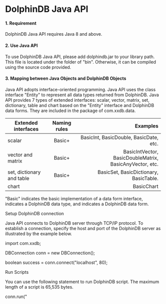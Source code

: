 # DolphinDB Java API

#### 1. Requirement

DolphinDB Java API requires Java 8 and above.

#### 2. Use Java API

To use DolphinDB Java API, please add dolphindb.jar to your library path. This file is located under the folder of "bin". Otherwise, it can be compiled using the source code provided.



#### 3. Mapping between Java Objects and DolphinDB Objects


Java API adopts interface-oriented programming. Java API uses the class interface "Entity" to represent all data types returned from DolphinDB. Java API provides 7 types of extended interfaces: scalar, vector, matrix, set, dictionary, table and chart based on the "Entity" interface and DolphinDB data forms. They are included in the package of com.xxdb.data.

| Extended interfaces| Naming rules| Examples|
| ------ |:------:| -----:|
| scalar      |Basic+<DataType> | BasicInt, BasicDouble, BasicDate, etc.|
| vector and matrix |Basic+<DataForm> | BasicIntVector, BasicDoubleMatrix, BasicAnyVector, etc.|
| set, dictionary and table |Basic+<DataForm>  |BasicSet, BasicDictionary, BasicTable. |
| chart | |BasicChart
       
      
"Basic" indicates the basic implementation of a data form interface, <DataType> indicates a DolphinDB data type, and <DataForm> indicates a DolphinDB data form.





Setup DolphinDB connection



Java API connects to DolphinDB server through TCP/IP protocol. To establish a connection, specify the host and port of the DolphinDB server as illustrated by the example below.



import com.xxdb;

       

DBConnection conn = new DBConnection();

boolean success = conn.connect("localhost", 80);





Run Scripts



You can use the following statement to run DolphinDB script. The maximum length of a script is 65,535 bytes.



conn.run("<SCRIPT>");



If the script contains a statement, it will return a data object. If the script contains multiple statements, it will return the last object that they generate. If the script contains errors or if network issues occur, it will throw an IOException.



Vector



In the example below, the DolphinDB script "rand(`IBM`MSFT`GOOG`BIDU, 10)" returns the Java object BasicStringVector. The method vector.rows() indicates the size of the vector. To access an element in a vector, use the method vector.getString(index).


public void testStringVector() throws IOException{

BasicStringVector vector = (BasicStringVector)conn.run("rand(`IBM`MSFT`GOOG`BIDU, 10)");

       int size = vector.rows();

       System.out.println("size: "+size);

       for(int i=0; i<size; ++i)

               System.out.println(vector.getString(i));

}



Similarly, you can work with a double vector or a tuple.



public void testDoubleVector() throws IOException{

       BasicDoubleVector vector = (BasicDoubleVector)conn.run("rand(10.0, 10)");

       int size = vector.rows();

       System.out.println("size: "+size);

       for(int i=0; i<size; ++i)

               System.out.println(vector.getDouble(i));

}





public void testAnyVector() throws IOException{

       BasicAnyVector result = (BasicAnyVector)conn.run("[1, 2, [1,3,5],[0.9, [0.8]]]");

       System.out.println(result.getString());

}





Set



public void testSet() throws IOException{

               BasicSet result = (BasicSet)conn.run("set(1+3*1..100)");

               System.out.println(result.getString());

}

       

Matrix



To access an element from an integer matrix, use getInt(row, col). To get the number of rows or columns, use functions rows() and columns() respectively.



public void testIntMatrix() throws IOException {

       BasicIntMatrix matrix = (BasicIntMatrix)conn.run("1..6$3:2");

       System.out.println(matrix.getString());

}



Dictionary



To get all keys and values from a dictionary, use functions keys() and values() respectively. To look up a value in a dictionary, use the method get(key).


public void testDictionary() throws IOException{

       BasicDictionary dict = (BasicDictionary)conn.run("dict(1 2 3,`IBM`MSFT`GOOG)");

       //to print the corresponding value for key 1.        

      System.out.println(dict.get(new BasicInt(1)).getString());

}



Table



To get a table column, use method table.getColumn(index); to get column names, use method table.getColumnName(index); to get table column/row size, use table.columns()/table.rows().


public void testTable() throws IOException{

StringBuilder sb =new StringBuilder();

       sb.append("n=2000\n");                

      sb.append("syms=`IBM`C`MS`MSFT`JPM`ORCL\n");

       sb.append("mytrades=table(09:30:00+rand(18000,n) as timestamp,rand(syms, n) as sym, 10*(1+rand(100,n)) as qty,5.0+rand(100.0,n) as price)\n");

       sb.append("select qty,price from mytrades where sym=`IBM");

       BasicTable table = (BasicTable)conn.run(sb.toString());

       System.out.println(table.getString());

}



Null Object



To get a "NULL" object, you can execute the following script and then call method obj.getDataType()



public void testVoid() throws IOException{

       Entity obj = conn.run("NULL");

       System.out.println(obj.getDataType());

}





Run DolphinDB Functions



We can call either a DolphinDB built-in function or a user defined function. The example below passes a double vector to the server and calls the sum function.



public void testFunction() throws IOException{

       List<Entity> args = new ArrayList<Entity>(1);

       BasicDoubleVector vec = new BasicDoubleVector(3);

       vec.setDouble(0, 1.5);

       vec.setDouble(1, 2.5);

       vec.setDouble(2, 7);

       args.add(vec);

       Scalar result = (Scalar)conn.run("sum", args);

       System.out.println(result.getString());

}





Upload Objects to DolphinDB Server



We can upload a binary data object to a DolphinDB server and assign it to a variable for future use. The variable name can use 3 types of characters: letter, digit, and underscore. The first character must be a letter.



public void testFunction() throws IOException{

       List<Entity> args = new ArrayList<Entity>(1);

List<Entity> vars = new ArrayList<String>(1);

       BasicDoubleVector vec = new BasicDoubleVector(3);

       vec.setDouble(0, 1.5);

       vec.setDouble(1, 2.5);

       vec.setDouble(2, 7);

       args.add(vec);

      vars.add("a");

       conn.run(vars,args);

       Entity result = conn.run("accumulate(+,a)");

       System.out.println(result.getString());

}
